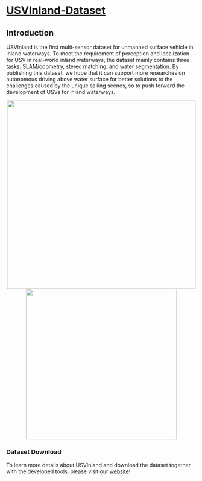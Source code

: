 # [USVInland-Dataset](https://www.orca-tech.cn/datasets.html)

## Introduction

USVInland is the first multi-sensor dataset for unmanned surface vehicle in inland waterways. To meet the requirement of perception and localization for USV in real-world inland waterways, the dataset mainly contains three tasks: SLAM/odometry, stereo matching, and water segmentation. By publishing this dataset, we hope that it can support more researches on autonomous driving above water surface for better solutions to the challenges caused by the unique sailing scenes, so to push forward the development of USVs for inland waterways.


<div align=center>
<img src="https://github.com/ORCA-TECH/USVInland/Picture/picture1.png" width="500"/>
</div>
<div align=center>
<img src="https://github.com/ORCA-TECH/USVInland/Picture/picture2.png" width="400"/>
</div>

### Dataset Download

To learn more details about USVInland and download the dataset together with the developed tools, please visit our [website](https://www.orca-tech.cn/datasets.html)!
